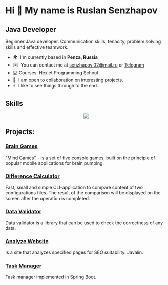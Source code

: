 Hi 👋 My name is Ruslan Senzhapov
====================================

Java Developer
--------------

Beginner Java developer. Communication skills, tenacity, problem solving skills and effective teamwork.

* 🌍  I'm currently based in **Penza, Russia**
* ✉️  You can contact me at [senzhapov.02@mail.ru](mailto:senzhapov.02@mail.ru) or [Telegram](@senzhapov)
* 💻  Courses: Hexlet Programming School
* 🤝  I am open to collaboration on interesting projects.
* ⚡  I like to see things through to the end.

## Skills

<p align="center">
  <a href="https://skillicons.dev">
    <img src="https://skillicons.dev/icons?i=java,spring,idea,gradle,linux,git,github,postgres,bash,docker,html,css" />
  </a>
</p>

## Projects:

### [Brain Games](https://github.com/bjrunning/java-project-61)
"Mind Games" - is a set of five console games, built on the principle of popular mobile applications for brain pumping.

### [Difference Calculator](https://github.com/bjrunning/java-project-71)
Fast, small and simple CLI-application to compare content of two configurations files. The result of the comparison will be displayed on the screen after the operation is completed.

### [Data Validator](https://github.com/bjrunning/java-project-78)
Data validator is a library that can be used to check the correctness of any data.

### [Analyze Website](https://github.com/bjrunning/java-project-72)
Is a site that analyzes specified pages for SEO suitability. Javalin.

### [Task Manager](https://github.com/bjrunning/java-project-99)
Task manager implemented in Spring Boot.
